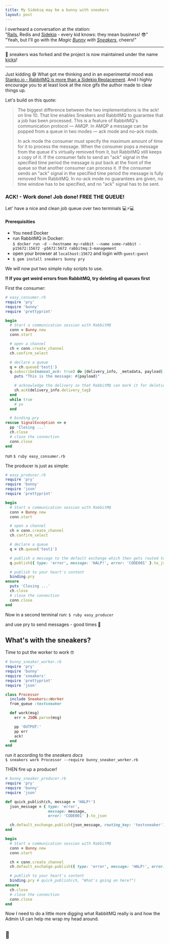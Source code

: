 ```yaml
---
title: My Sidekiq may be a bunny with sneakers
layout: post
---
```


I overheard a conversation at the station:  
"[Rails](https://rubyonrails.org), Redis and [Sidekiq](https://sidekiq.org) - every kid knows: they mean business! 😎"  
"Yeah, but I'll go with the _Magic [Bunny](http://rubybunny.info) with [Sneakers](https://github.com/jondot/sneakers)_, cheers!"

---

🚨 sneakers was forked and the project is now maintained under the name [kicks](https://github.com/ruby-amqp/kicks)!

---

Just kidding 😅 What got me thinking and in an experimental mood was [Stanko.io - RabbitMQ is more than a Sidekiq Replacement](https://stanko.io/rabbitmq-is-more-than-a-sidekiq-replacement-b730d8176fb). And I highly encourage you to at least look at the nice gifs the author made to clear things up.

Let's build on this quote:

> The biggest difference between the two implementations is the ack! on line 10. That line enables Sneakers and RabbitMQ to guarantee that a job has been processed. This is a feature of RabbitMQ's communication protocol — AMQP. In AMQP a message can be popped from a queue in two modes — ack mode and no-ack mode.
>
> In ack mode the consumer must specify the maximum amount of time for it to process the message. When the consumer pops a message from the queue it's virtually removed from it, but RabbitMQ still keeps a copy of it. If the consumer fails to send an "ack" signal in the specified time period the message is put back at the front of the queue so that another consumer can process it. If the consumer sends an "ack" signal in the specified time period the message is fully removed from RabbitMQ. In no-ack mode no guarantees are given, no time window has to be specified, and no "ack" signal has to be sent.

### ACK! - Work done! Job done! FREE THE QUEUE!

Let' have a nice and clean job queue over two terminals 💻⚡️💻

#### Prerequisities

- You need Docker
- run RabbitMQ in Docker:  
  `$ docker run -d --hostname my-rabbit --name some-rabbit -p15672:15672 -p5672:5672 rabbitmq:3-management`
- open your browser at `localhost:15672` and login with `guest:guest`
- `$ gem install sneakers bunny pry`

We will now put two simple ruby scripts to use.

**‼️ If you get weird errors from RabbitMQ, try deleting all queues first**

First the consumer:

```ruby
# easy_consumer.rb
require 'pry'
require 'bunny'
require 'prettyprint'

begin
  # Start a communication session with RabbitMQ
  conn = Bunny.new
  conn.start

  # open a channel
  ch = conn.create_channel
  ch.confirm_select

  # declare a queue
  q = ch.queue('test1')
  q.subscribe(manual_ack: true) do |delivery_info, _metadata, payload|
    puts "This is the message: #{payload}"

    # acknowledge the delivery so that RabbitMQ can mark it for deletion
    ch.ack(delivery_info.delivery_tag)
  end
  while true
    # yo
  end

  # binding.pry
rescue SignalException => e
  pp 'Closing ...'
  ch.close
  # close the connection
  conn.close
end
```

run `$ ruby easy_consumer.rb`

The producer is just as simple:

```ruby
# easy_producer.rb
require 'pry'
require 'bunny'
require 'json'
require 'prettyprint'

begin
  # Start a communication session with RabbitMQ
  conn = Bunny.new
  conn.start

  # open a channel
  ch = conn.create_channel
  ch.confirm_select

  # declare a queue
  q = ch.queue('test1')

  # publish a message to the default exchange which then gets routed to this queue
  q.publish({ type: 'error', message: 'HALP!', error: 'CODE001' }.to_json)

  # publish to your heart's content
  binding.pry
ensure
  puts 'Closing ...'
  ch.close
  # close the connection
  conn.close
end

```

Now in a second terminal run: `$ ruby easy_producer`

and use pry to send messages - good times 👏

## What's with the sneakers?

Time to put the worker to work 🤓

```ruby
# bunny_sneaker_worker.rb
require 'pry'
require 'bunny'
require 'sneakers'
require 'prettyprint'
require 'json'

class Processor
  include Sneakers::Worker
  from_queue :testsneaker

  def work(msg)
    err = JSON.parse(msg)

    pp 'OUTPUT:'
    pp err
    ack!
  end
end
```

run it according to the _sneakers docs_  
`$ sneakers work Processor --require bunny_sneaker_worker.rb`

THEN fire up a producer!

```ruby
# bunny_sneaker_producer.rb
require 'pry'
require 'bunny'
require 'json'

def quick_publish(ch, message = 'HALP!')
  json_message = { type: 'error',
                   message: message,
                   error: 'CODE001' }.to_json

  ch.default_exchange.publish(json_message, routing_key: 'testsneaker')
end

begin
  # Start a communication session with RabbitMQ
  conn = Bunny.new
  conn.start

  ch = conn.create_channel
  ch.default_exchange.publish({ type: 'error', message: 'HALP!', error: 'CODE001' }.to_json, routing_key: 'testsneaker')

  # publish to your heart's content
  binding.pry # quick_publish(ch, "What's going on here?")
ensure
  ch.close
  # close the connection
  conn.close
end
```

Now I need to do a little more digging what RabbitMQ really is and how the Admin UI can help me wrap my head around.

## 🚀
